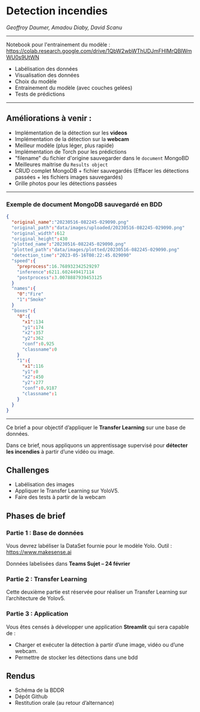 # Detection incendies

*Geoffroy Daumer, Amadou Diaby, David Scanu*

---

Notebook pour l'entrainement du modèle : https://colab.research.google.com/drive/1QbW2wbWThUDJmFHIMrQBIWmWU0s9UtWN

- Labélisation des données
- Visualisation des données
- Choix du modèle
- Entrainement du modèle (avec couches gelées)
- Tests de prédictions

---

## Améliorations à venir : 

- Implémentation de la détection sur les **videos**
- Implémentation de la détection sur la **webcam**
- Meilleur modèle (plus léger, plus rapide)
- Implémentation de Torch pour les prédictions
- "filename" du fichier d'origine sauvegarder dans le `document` MongoBD
- Meilleures maitrise du `Results object`
- CRUD complet MongoDB + fichier sauvegardés (Effacer les détections passées + les fichiers images sauvegardés)
- Grille photos pour les détections passées

---

### Exemple de document MongoDB sauvegardé en BDD

```JSON
{
  "original_name":"20230516-082245-029090.png"
  "original_path":"data/images/uploaded/20230516-082245-029090.png"
  "original_width":612
  "original_height":430
  "plotted_name":"20230516-082245-029090.png"
  "plotted_path":"data/images/plotted/20230516-082245-029090.png"
  "detection_time":"2023-05-16T08:22:45.029090"
  "speed":{
    "preprocess":16.768932342529297
    "inference":6211.602449417114
    "postprocess":3.0078887939453125
  }
  "names":{
    "0":"Fire"
    "1":"Smoke"
  }
  "boxes":{
    "0":{
      "x1":134
      "y1":174
      "x2":357
      "y2":362
      "conf":0.925
      "classname":0
    }
    "1":{
      "x1":116
      "y1":0
      "x2":450
      "y2":277
      "conf":0.9187
      "classname":1
    }
  }
}
```

---

Ce brief a pour objectif d’appliquer le **Transfer Learning** sur une base de données.

Dans ce brief, nous appliquons un apprentissage supervisé pour **détecter les incendies** à partir d’une vidéo ou image.

## Challenges

-	Labélisation des images
-	Appliquer le Transfer Learning sur YoloV5.
-	Faire des tests à partir de la webcam

## Phases de brief

### Partie 1 : Base de données

Vous devrez labéliser la DataSet fournie pour le modèle Yolo. Outil : https://www.makesense.ai

Données labelisées dans **Teams Sujet – 24 février**

### Partie 2 : Transfer Learning

Cette deuxième partie est réservée pour réaliser un Transfer Learning sur l’architecture de Yolov5.

### Partie 3 : Application

Vous êtes censés à développer une application **Streamlit** qui sera capable de :

- Charger et exécuter la détection à partir d’une image, vidéo ou d’une webcam.
- Permettre de stocker les détections dans une bdd 

##  Rendus

- Schéma de la BDDR
- Dépôt Github
- Restitution orale (au retour d’alternance)